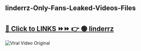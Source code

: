 
 ## linderrz-Only-Fans-Leaked-Videos-Files

# <h2><a href="https://mediaupload.pro?linderrz">🔗 Click to LINKS ⏩⏩ 👉 🟢 linderrz </a></h2>

<a href="https://mediaupload.pro?linderrz" rel="nofollow" data-target="animated-image.originalLink"><img src="https://i.ibb.co.com/xMMVF88/686577567.gif" alt="Viral Video Original" style="max-width: 100%; display: inline-block;" data-target="animated-image.originalImage"></a>